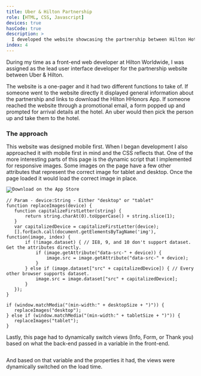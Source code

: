 ```yaml
---
title: Uber & Hilton Partnership
role: [HTML, CSS, Javascript]
devices: true
hasCode: true
description: >
  I developed the website showcasing the partnership between Hilton Hotels and Uber.
index: 4
---
```


During my time as a front-end web developer at Hilton Worldwide, I was assigned as the lead user interface developer for the partnership website between Uber & Hilton.

The website is a one-pager and it had two different functions to take of. If someone went to the website directly it displayed general information about the partnership and links to download the Hilton HHonors App. If someone reached the website through a promotional email, a form popped up and prompted for arrival details at the hotel. An uber would then pick the person up and take them to the hotel.

### The approach

This website was designed mobile first. When I began development I also approached it with mobile first in mind and the CSS reflects that. One of the more interesting parts of this page is the dynamic script that I implemented for responsive images. Some images on the page have a few other attributes that represent the correct image for tablet and desktop. Once the page loaded it would load the correct image in place.

<pre data-language="html"><code><img src="/resources/media/hh/en_US/d3/uber/app-store-desktop.png" data-src-tablet="/resources/media/hh/en_US/d3/uber/app-store-tablet.png" data-src-desktop="/resources/media/hh/en_US/d3/uber/app-store-desktop.png" alt="Download on the App Store"></code></pre>

<pre data-language="javascript"><code>// Param - device:String - Either "desktop" or "tablet"
function replaceImages(device) {
   function capitalizeFirstLetter(string) {
       return string.charAt(0).toUpperCase() + string.slice(1);
   }
   var capitalizedDevice = capitalizeFirstLetter(device);
   [].forEach.call(document.getElementsByTagName('img'), function(image, index) {
       if (!image.dataset) { // IE8, 9, and 10 don't support dataset. Get the attributes directly.
           if (image.getAttribute("data-src-" + device)) {
               image.src = image.getAttribute("data-src-" + device);
           }
       } else if (image.dataset["src" + capitalizedDevice]) { // Every other browser supports dataset.
           image.src = image.dataset["src" + capitalizedDevice];
       }
   });
}

if (window.matchMedia("(min-width:" + desktopSize + ")")) {
   replaceImages("desktop");
} else if (window.matchMedia("(min-width:" + tabletSize + ")")) {
   replaceImages("tablet");
}</code></pre>

Lastly, this page had to dynamically switch views (Info, Form, or Thank you) based on what the back-end passed in a variable in the front-end.

<pre data-language="javascript"><code><script type="text/javascript">var uberInfo = {"viewType":""};</script></code></pre>

And based on that variable and the properties it had, the views were dynamically switched on the load time.